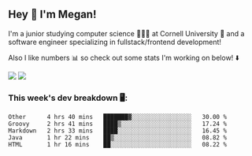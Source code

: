 ## Hey 👋 I'm Megan! 
I'm a junior studying computer science 👩🏻‍💻 at Cornell University 🐻 and a software engineer specializing in fullstack/frontend development!

Also I like numbers 📊 so check out some stats I'm working on below! ⬇️

<img src="https://github-readme-stats.meganyin13.vercel.app/api?username=meganyin13&show_icons=true&hide=stars&count_private=true" />

<img src="https://github-readme-stats.meganyin13.vercel.app/api/top-langs/?username=meganyin13&layout=compact&hide=Jupyter%20Notebook" />

### This week's dev breakdown 🖥:
<!--START_SECTION:waka-->
```text
Other      4 hrs 40 mins   ███████▓░░░░░░░░░░░░░░░░░   30.00 % 
Groovy     2 hrs 41 mins   ████▒░░░░░░░░░░░░░░░░░░░░   17.24 % 
Markdown   2 hrs 33 mins   ████░░░░░░░░░░░░░░░░░░░░░   16.45 % 
Java       1 hr 22 mins    ██▒░░░░░░░░░░░░░░░░░░░░░░   08.82 % 
HTML       1 hr 16 mins    ██░░░░░░░░░░░░░░░░░░░░░░░   08.22 % 
```
<!--END_SECTION:waka-->
